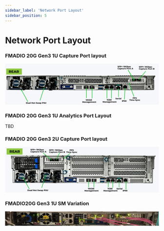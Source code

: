 ```yaml
---
sidebar_label: 'Network Port Layout'
sidebar_position: 5
---
```


# Network Port Layout

### FMADIO 20G Gen3 1U Capture Port  layout

![](../images/fmadio20v3/network-port-layout.md-image-0.png)

### FMADIO 20G Gen3 1U Analytics Port Layout

TBD

### FMADIO 20G Gen3 2U Capture Port layout

![](../images/fmadio20v3/network-port-layout.md-image-2.png)

### FMADIO20G Gen3 1U SM Variation

![](../images/fmadio20v3/network-port-layout.md-image-3.png)

<!-- <figure><img src=".gitbook/assets/image (5).png" alt=""><figcaption><p>FMADIO20Gv3-1U-SM</p></figcaption></figure> -->
